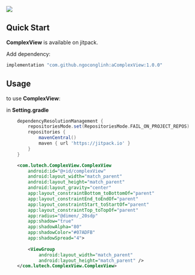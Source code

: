 [![](https://jitpack.io/v/sakacyber/html-textview.svg)](https://jitpack.io/#ngoconglinh/aComplexView/)

## Quick Start

**ComplexView** is available on jitpack.

Add dependency:

```groovy
implementation "com.github.ngoconglinh:aComplexView:1.0.0"
```

## Usage

to use **ComplexView**:

in **Setting.gradle**
```groovy
	dependencyResolutionManagement {
		repositoriesMode.set(RepositoriesMode.FAIL_ON_PROJECT_REPOS)
		repositories {
			mavenCentral()
			maven { url 'https://jitpack.io' }
		}
	}
```
```xml
    <com.lutech.ComplexView.ComplexView
        android:id="@+id/complexView"
        android:layout_width="match_parent"
        android:layout_height="match_parent"
        android:layout_gravity="center"
        app:layout_constraintBottom_toBottomOf="parent"
        app:layout_constraintEnd_toEndOf="parent"
        app:layout_constraintStart_toStartOf="parent"
        app:layout_constraintTop_toTopOf="parent"
        app:radius="@dimen/_20sdp"
        app:shadow="true"
        app:shadowAlpha="80"
        app:shadowColor="#07ADFB"
        app:shadowSpread="4">
    
        <ViewGroup
            android:layout_width="match_parent"
            android:layout_height="match_parent" />
    </com.lutech.ComplexView.ComplexView>
```
